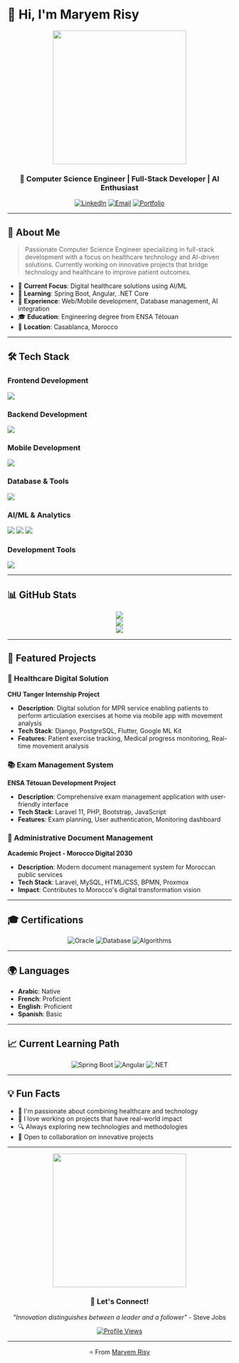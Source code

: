 # 👋 Hi, I'm Maryem Risy

<div align="center">
  <img src="https://user-images.githubusercontent.com/74038190/221352975-94759904-aa4c-4032-a8ab-b546efb9c478.gif" width="300"/>
</div>

<h3 align="center">🚀 Computer Science Engineer | Full-Stack Developer | AI Enthusiast</h3>

<div align="center">
  
  [![LinkedIn](https://img.shields.io/badge/-LinkedIn-0077B5?style=for-the-badge&logo=linkedin&logoColor=white)](https://linkedin.com/in/maryem%20risy)
  [![Email](https://img.shields.io/badge/-Email-D14836?style=for-the-badge&logo=gmail&logoColor=white)](mailto:maryem.risy@gmail.com)
  [![Portfolio](https://img.shields.io/badge/-Portfolio-000000?style=for-the-badge&logo=portfolio&logoColor=white)](#)
  
</div>

---

## 🎯 About Me

> Passionate Computer Science Engineer specializing in full-stack development with a focus on healthcare technology and AI-driven solutions. Currently working on innovative projects that bridge technology and healthcare to improve patient outcomes.

- 🔭 **Current Focus**: Digital healthcare solutions using AI/ML
- 🌱 **Learning**: Spring Boot, Angular, .NET Core
- 💼 **Experience**: Web/Mobile development, Database management, AI integration
- 🎓 **Education**: Engineering degree from ENSA Tétouan
- 📍 **Location**: Casablanca, Morocco

---

## 🛠️ Tech Stack

### **Frontend Development**
<div align="left">
  <img src="https://skillicons.dev/icons?i=html,css,js,bootstrap,angular" />
</div>

### **Backend Development**
<div align="left">
  <img src="https://skillicons.dev/icons?i=php,laravel,python,django,java,spring" />
</div>

### **Mobile Development**
<div align="left">
  <img src="https://skillicons.dev/icons?i=flutter,dart,androidstudio" />
</div>

### **Database & Tools**
<div align="left">
  <img src="https://skillicons.dev/icons?i=mysql,postgresql,mongodb,oracle" />
</div>

### **AI/ML & Analytics**
<div align="left">
  <img src="https://skillicons.dev/icons?i=python,tensorflow" />
  <img src="https://img.shields.io/badge/Google%20ML%20Kit-4285F4?style=for-the-badge&logo=google&logoColor=white" />
  <img src="https://img.shields.io/badge/Power%20BI-F2C811?style=for-the-badge&logo=powerbi&logoColor=black" />
</div>

### **Development Tools**
<div align="left">
  <img src="https://skillicons.dev/icons?i=vscode,git,github,gitlab,linux,docker" />
</div>

---

## 📊 GitHub Stats

<div align="center">
  <img src="https://github-readme-stats.vercel.app/api?username=Maryem-Risy&show_icons=true&theme=radical&hide_border=true" />
</div>

<div align="center">
  <img src="https://github-readme-streak-stats.herokuapp.com/?user=Maryem-Risy&theme=radical&hide_border=true" />
</div>

<div align="center">
  <img src="https://github-readme-stats.vercel.app/api/top-langs/?username=Maryem-Risy&layout=compact&theme=radical&hide_border=true" />
</div>

---

## 🚀 Featured Projects

### 🏥 Healthcare Digital Solution
**CHU Tanger Internship Project**
- **Description**: Digital solution for MPR service enabling patients to perform articulation exercises at home via mobile app with movement analysis
- **Tech Stack**: Django, PostgreSQL, Flutter, Google ML Kit
- **Features**: Patient exercise tracking, Medical progress monitoring, Real-time movement analysis

### 📚 Exam Management System
**ENSA Tétouan Development Project**
- **Description**: Comprehensive exam management application with user-friendly interface
- **Tech Stack**: Laravel 11, PHP, Bootstrap, JavaScript
- **Features**: Exam planning, User authentication, Monitoring dashboard

### 🏢 Administrative Document Management
**Academic Project - Morocco Digital 2030**
- **Description**: Modern document management system for Moroccan public services
- **Tech Stack**: Laravel, MySQL, HTML/CSS, BPMN, Proxmox
- **Impact**: Contributes to Morocco's digital transformation vision

---

## 🎓 Certifications

<div align="center">
  
  ![Oracle](https://img.shields.io/badge/Oracle-PL%2FSQL%20Certified-FF0000?style=for-the-badge&logo=oracle&logoColor=white)
  ![Database](https://img.shields.io/badge/Database-SQL%20Implementation-4479A1?style=for-the-badge&logo=mysql&logoColor=white)
  ![Algorithms](https://img.shields.io/badge/Algorithms-Certified-00599C?style=for-the-badge&logo=algorithms&logoColor=white)
  
</div>

---

## 🌍 Languages

- **Arabic**: Native
- **French**: Proficient
- **English**: Proficient  
- **Spanish**: Basic

---

## 📈 Current Learning Path

<div align="center">
  
  ![Spring Boot](https://img.shields.io/badge/Spring%20Boot-6DB33F?style=for-the-badge&logo=springboot&logoColor=white)
  ![Angular](https://img.shields.io/badge/Angular-DD0031?style=for-the-badge&logo=angular&logoColor=white)
  ![.NET](https://img.shields.io/badge/.NET-512BD4?style=for-the-badge&logo=dotnet&logoColor=white)
  
</div>

---

## 💡 Fun Facts

- 🎯 I'm passionate about combining healthcare and technology
- 🌟 I love working on projects that have real-world impact
- 🔍 Always exploring new technologies and methodologies
- 🤝 Open to collaboration on innovative projects

---

<div align="center">
  <img src="https://user-images.githubusercontent.com/74038190/212741999-016fddbd-617a-4448-8042-0ecf907aea25.gif" width="300"/>
</div>

<div align="center">
  
  ### 💬 Let's Connect!
  
  *"Innovation distinguishes between a leader and a follower"* - Steve Jobs
  
  [![Profile Views](https://visitcount.itsvg.in/api?id=Maryem-Risy&label=Profile%20Views&color=0e75b6&pretty=false)](https://visitcount.itsvg.in)
  
</div>

---

<div align="center">
  ⭐️ From <a href="https://github.com/Maryem-Risy">Maryem Risy</a>
</div>

